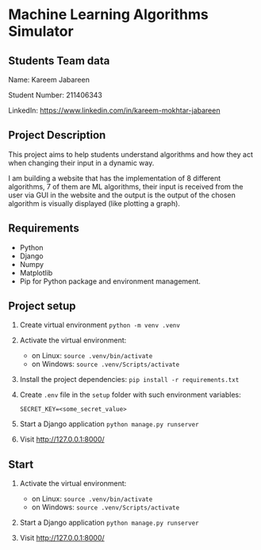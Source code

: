 # Machine Learning Algorithms Simulator
## Students Team data

Name: Kareem Jabareen

Student Number: 211406343

LinkedIn: https://www.linkedin.com/in/kareem-mokhtar-jabareen


## Project Description

This project aims to help students understand algorithms and how they act when changing their input in a dynamic way.

I am building a website that has the implementation of 8 different algorithms, 7 of them are ML algorithms, their input is received from the user via GUI in the website and the output is the output of the chosen algorithm is visually displayed (like plotting a graph).


## Requirements
   - Python
   - Django
   - Numpy
   - Matplotlib
   - Pip for Python package and environment management.


## Project setup

1. Create virtual environment `python -m venv .venv`

2. Activate the virtual environment:

   - on Linux: `source .venv/bin/activate`
   - on Windows: `source .venv/Scripts/activate`

3. Install the project dependencies: `pip install -r requirements.txt`

4. Create `.env` file in the `setup` folder with such environment variables:

   `SECRET_KEY=<some_secret_value>`

5. Start a Django application `python manage.py runserver`

6. Visit http://127.0.0.1:8000/


## Start

1. Activate the virtual environment:

   - on Linux: `source .venv/bin/activate`
   - on Windows: `source .venv/Scripts/activate`


2. Start a Django application `python manage.py runserver`

3. Visit http://127.0.0.1:8000/
